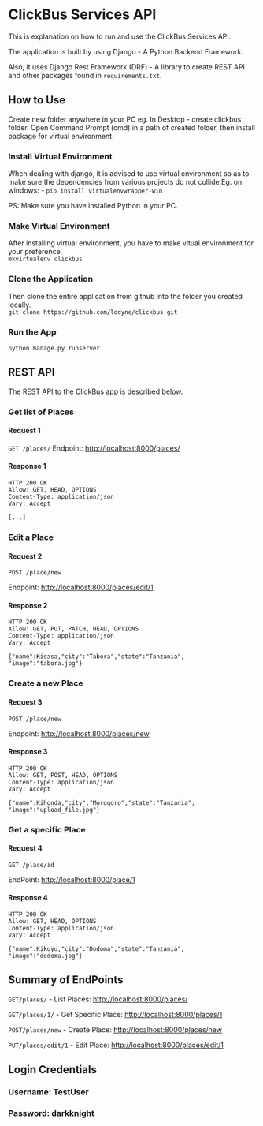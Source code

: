 # ClickBus Services API

This is explanation on how to run and use the ClickBus Services API.

The application is built by using Django - A Python Backend Framework.

Also, it uses Django Rest Framework (DRF) - A library to create REST API
and other packages found in ```requirements.txt```.

## How to Use

Create new folder anywhere in your PC eg. In Desktop - create clickbus folder.
Open Command Prompt (cmd) in a path of created folder, then install package for
virtual environment.

### Install Virtual Environment

When dealing with django, it is advised to use virtual environment so as
to make sure the dependencies from various projects do not collide.Eg. on windows: -
 ``` pip install virtualenvwrapper-win ```

PS: Make sure you have installed Python in your PC.

### Make Virtual Environment

After installing virtual environment, you have to make vitual environment for your preference.  
```mkvirtualenv clickbus```

### Clone the Application

Then clone the entire application from github into the folder you created locally.  
```git clone https://github.com/lodyne/clickbus.git```

### Run the App

```python manage.py runserver```

## REST API

The REST API to the ClickBus app is described below.

### Get list of Places

#### Request 1

`GET /places/`
Endpoint: <http://localhost:8000/places/>

#### Response 1

    HTTP 200 OK
    Allow: GET, HEAD, OPTIONS
    Content-Type: application/json
    Vary: Accept

    [...]

### Edit a Place

#### Request 2

`POST /place/new`

Endpoint: <http://localhost:8000/places/edit/1>

#### Response 2

    HTTP 200 OK
    Allow: GET, PUT, PATCH, HEAD, OPTIONS
    Content-Type: application/json
    Vary: Accept

    {"name":Kisasa,"city":"Tabora","state":"Tanzania", "image":"tabora.jpg"}

### Create a new Place

#### Request 3

`POST /place/new`

Endpoint: <http://localhost:8000/places/new>

#### Response 3

    HTTP 200 OK
    Allow: GET, POST, HEAD, OPTIONS
    Content-Type: application/json
    Vary: Accept

    {"name":Kihonda,"city":"Morogoro","state":"Tanzania", "image":"upload_file.jpg"}

### Get a specific Place

#### Request 4

`GET /place/id`

EndPoint: <http://localhost:8000/place/1>

#### Response 4

    HTTP 200 OK
    Allow: GET, HEAD, OPTIONS
    Content-Type: application/json
    Vary: Accept

    {"name":Kikuyu,"city":"Dodoma","state":"Tanzania", "image":"dodoma.jpg"}

## Summary of EndPoints

`GET/places/` - List Places: <http://localhost:8000/places/>  
  
`GET/places/1/` - Get Specific Place: <http://localhost:8000/places/1>  

`POST/places/new` - Create Place: <http://localhost:8000/places/new>  

`PUT/places/edit/1` - Edit Place: <http://localhost:8000/places/edit/1>

## Login Credentials

### Username: TestUser

### Password: darkknight
